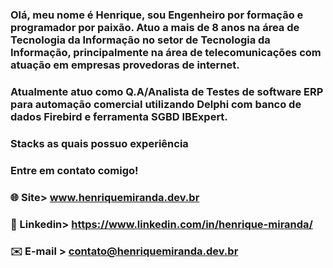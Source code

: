 ### Olá, meu nome é Henrique, sou Engenheiro por formação e programador por paixão. Atuo a mais de 8 anos na área de Tecnologia da Informação no setor de Tecnologia da Informação, principalmente na área de telecomunicações com atuação em empresas provedoras de internet.
### Atualmente atuo como Q.A/Analista de Testes de software ERP para automação comercial utilizando Delphi com banco de dados Firebird e ferramenta SGBD IBExpert.

### Stacks as quais possuo experiência
<i class="fa-brands fa-php"></i>

### Entre em contato comigo!

### 🌐 Site> www.henriquemiranda.dev.br
### 🔗 Linkedin> https://www.linkedin.com/in/henrique-miranda/
### ✉️ E-mail > contato@henriquemiranda.dev.br
